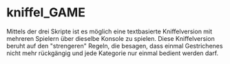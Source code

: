 # kniffel_GAME

Mittels der drei Skripte ist es möglich eine textbasierte Kniffelversion mit mehreren Spielern über dieselbe Konsole zu spielen. 
Diese Kniffelversion beruht auf den "strengeren" Regeln, die besagen, dass einmal Gestrichenes nicht mehr rückgängig und jede Kategorie nur einmal bedient werden darf.
